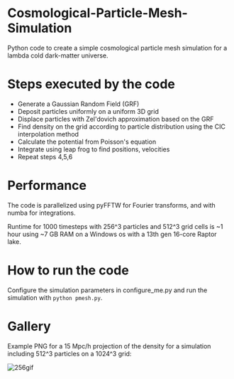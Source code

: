 # Cosmological-Particle-Mesh-Simulation
Python code to create a simple cosmological particle mesh simulation for a lambda cold dark-matter universe.

# Steps executed by the code
- Generate a Gaussian Random Field (GRF)
- Deposit particles uniformly on a uniform 3D grid
- Displace particles with Zel'dovich approximation based on the GRF
- Find density on the grid according to particle distribution using the CIC interpolation method
- Calculate the potential from Poisson's equation
- Integrate using leap frog to find positions, velocities
- Repeat steps 4,5,6

# Performance
The code is parallelized using pyFFTW for Fourier transforms, and with numba for integrations.

Runtime for 1000 timesteps with 256^3 particles and 512^3 grid cells is ~1 hour using ~7 GB RAM on a Windows os with a 13th gen 16-core Raptor lake.

# How to run the code
Configure the simulation parameters in configure_me.py and run the simulation with `python pmesh.py`.

# Gallery
Example PNG for a 15 Mpc/h projection of the density for a simulation including 512^3 particles on a 1024^3 grid:

![256gif](https://github.com/grkooij/Cosmological-Particle-Mesh-Simulation/blob/master/cosmological_simulation.png)
